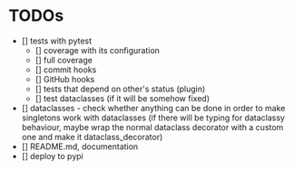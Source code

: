 # TODOs

- [] tests with pytest
  - [] coverage with its configuration
  - [] full coverage
  - [] commit hooks
  - [] GitHub hooks
  - [] tests that depend on other's status (plugin)
  - [] test dataclasses (if it will be somehow fixed)
- [] dataclasses - check whether anything can be done in order to make singletons work with
  dataclasses (if there will be typing for dataclassy behaviour, maybe wrap
  the normal dataclass decorator with a custom one and make it dataclass_decorator)
- [] README.md, documentation
- [] deploy to pypi
